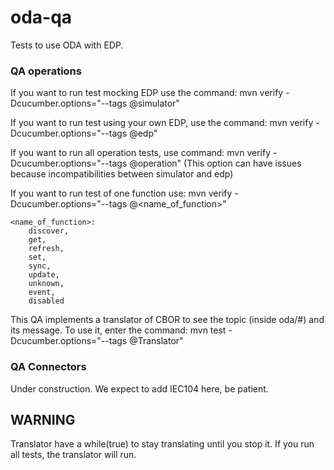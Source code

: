 #   oda-qa
Tests to use ODA with EDP.

### QA operations

If you want to run test mocking EDP use the command:
    mvn verify -Dcucumber.options="--tags @simulator"

If you want to run test using your own EDP, use the command:
    mvn verify -Dcucumber.options="--tags @edp"
    
If you want to run all operation tests, use command:
    mvn verify -Dcucumber.options="--tags @operation"
    (This option can have issues because incompatibilities between simulator and edp)

If you want to run test of one function use:
    mvn verify -Dcucumber.options="--tags @<name_of_function>"

    <name_of_function>:
        discover,
        get,
        refresh,
        set,
        sync,
        update,
        unknown,
        event,
        disabled

This QA implements a translator of CBOR to see the topic (inside oda/#) and its message. To use it, enter the command:
    mvn test -Dcucumber.options="--tags @Translator"

### QA Connectors

Under construction.
We expect to add IEC104 here, be patient.

## WARNING

Translator have a while(true) to stay translating until you stop it.
            If you run all tests, the translator will run.
